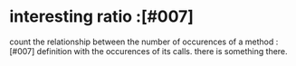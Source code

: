 # interesting ratio :[#007]

count the relationship between the number of occurences of a method :[#007]
definition with the occurences of its calls.  there is something there.
